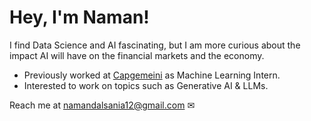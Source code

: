 # Hey, I'm Naman!

<p> I find Data Science and AI fascinating, but I am more curious about the impact AI will have on the financial markets and the economy. </p>

- Previously worked at [Capgemeini](https://www.linkedin.com/company/capgemini/?originalSubdomain=in) as Machine Learning Intern.
- Interested to work on topics such as Generative AI & LLMs. 

Reach me at namandalsania12@gmail.com ✉ 
